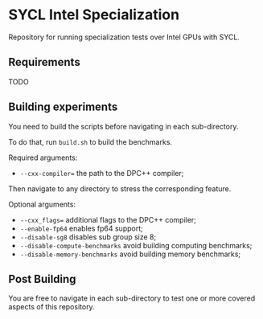 # SYCL Intel Specialization
Repository for running specialization tests over Intel GPUs with SYCL.

## Requirements
TODO

## Building experiments
You need to build the scripts before navigating in each sub-directory.

To do that, run `build.sh` to build the benchmarks.

Required arguments:
- `--cxx-compiler=` the path to the DPC++ compiler;

Then navigate to any directory to stress the corresponding feature.

Optional arguments:
- `--cxx_flags=` additional flags to the DPC++ compiler;
- `--enable-fp64` enables fp64 support;
- `--disable-sg8` disables sub group size 8;
- `--disable-compute-benchmarks` avoid building computing benchmarks;
- `--disable-memory-benchmarks` avoid building memory benchmarks;

## Post Building

You are free to navigate in each sub-directory to test one or more covered aspects of this repository.